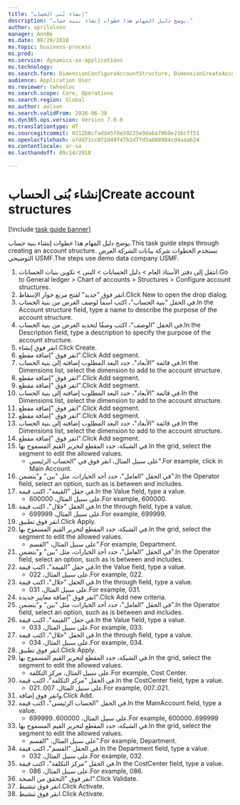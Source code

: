 ```yaml
--- 
title: "إنشاء بُنى الحساب‬"
description: "يوضح دليل المهام هذا خطوات إنشاء بنية حساب."
author: aprilolson
manager: AnnBe
ms.date: 08/29/2018
ms.topic: business-process
ms.prod: 
ms.service: dynamics-ax-applications
ms.technology: 
ms.search.form: DimensionConfigureAccountStructure, DimensionCreateAccountStructure, DimensionHierarchyAddLevel, DimensionHierarchyConstraintActivate
audience: Application User
ms.reviewer: twheeloc
ms.search.scope: Core, Operations
ms.search.region: Global
ms.author: aolson
ms.search.validFrom: 2016-06-30
ms.dyn365.ops.version: Version 7.0.0
ms.translationtype: HT
ms.sourcegitcommit: 0312b8cfadd45f8e59225e9daba78b9e216cff51
ms.openlocfilehash: a7dd71cc072d49f47b1d77d3a688984cd4aaa624
ms.contentlocale: ar-sa
ms.lasthandoff: 09/14/2018

---
```

# <a name="create-account-structures"></a><span data-ttu-id="5ec37-103">إنشاء بُنى الحساب‬</span><span class="sxs-lookup"><span data-stu-id="5ec37-103">Create account structures</span></span>

[!include [task guide banner](../../includes/task-guide-banner.md)]

<span data-ttu-id="5ec37-104">يوضح دليل المهام هذا خطوات إنشاء بنية حساب.</span><span class="sxs-lookup"><span data-stu-id="5ec37-104">This task guide steps through creating an account structure.</span></span> <span data-ttu-id="5ec37-105">تستخدم الخطوات شركة بيانات الشركة العرض التوضيحي USMF.</span><span class="sxs-lookup"><span data-stu-id="5ec37-105">The steps use demo data company USMF.</span></span>

1. <span data-ttu-id="5ec37-106">انتقل إلى دفتر الأستاذ العام > دليل الحسابات > البنى > تكوين بنيات الحسابات.</span><span class="sxs-lookup"><span data-stu-id="5ec37-106">Go to General ledger > Chart of accounts > Structures > Configure account structures.</span></span>
2. <span data-ttu-id="5ec37-107">انقر فوق "جديد" لفتح مربع حوار الإسقاط‬.</span><span class="sxs-lookup"><span data-stu-id="5ec37-107">Click New to open the drop dialog.</span></span>
3. <span data-ttu-id="5ec37-108">في الحقل "بنية الحساب"، اكتب اسماً لوصف الغرض من بنية الحساب.</span><span class="sxs-lookup"><span data-stu-id="5ec37-108">In the Account structure field, type a name to describe the purpose of the account structure.</span></span>
4. <span data-ttu-id="5ec37-109">في الحقل "الوصف"، اكتب وصفًا لتحديد الغرض من بنية الحساب.</span><span class="sxs-lookup"><span data-stu-id="5ec37-109">In the Description field, type a description to specify the purpose of the account structure.</span></span>
5. <span data-ttu-id="5ec37-110">انقر فوق إنشاء.</span><span class="sxs-lookup"><span data-stu-id="5ec37-110">Click Create.</span></span>
6. <span data-ttu-id="5ec37-111">انقر فوق "إضافة مقطع".</span><span class="sxs-lookup"><span data-stu-id="5ec37-111">Click Add segment.</span></span>
7. <span data-ttu-id="5ec37-112">في قائمة "الأبعاد"، حدد البعد المطلوب إضافته إلى بنية الحساب.</span><span class="sxs-lookup"><span data-stu-id="5ec37-112">In the Dimensions list, select the dimension to add to the account structure.</span></span>
8. <span data-ttu-id="5ec37-113">انقر فوق "إضافة مقطع".</span><span class="sxs-lookup"><span data-stu-id="5ec37-113">Click Add segment.</span></span>
9. <span data-ttu-id="5ec37-114">انقر فوق "إضافة مقطع".</span><span class="sxs-lookup"><span data-stu-id="5ec37-114">Click Add segment.</span></span>
10. <span data-ttu-id="5ec37-115">في قائمة "الأبعاد"، حدد البعد المطلوب إضافته إلى بنية الحساب.</span><span class="sxs-lookup"><span data-stu-id="5ec37-115">In the Dimensions list, select the dimension to add to the account structure.</span></span>
11. <span data-ttu-id="5ec37-116">انقر فوق "إضافة مقطع".</span><span class="sxs-lookup"><span data-stu-id="5ec37-116">Click Add segment.</span></span>
12. <span data-ttu-id="5ec37-117">انقر فوق "إضافة مقطع".</span><span class="sxs-lookup"><span data-stu-id="5ec37-117">Click Add segment.</span></span>
13. <span data-ttu-id="5ec37-118">في قائمة "الأبعاد"، حدد البعد المطلوب إضافته إلى بنية الحساب.</span><span class="sxs-lookup"><span data-stu-id="5ec37-118">In the Dimensions list, select the dimension to add to the account structure.</span></span>
14. <span data-ttu-id="5ec37-119">انقر فوق "إضافة مقطع".</span><span class="sxs-lookup"><span data-stu-id="5ec37-119">Click Add segment.</span></span>
15. <span data-ttu-id="5ec37-120">في الشبكة، حدد المقطع لتحرير القيم المسموح بها.</span><span class="sxs-lookup"><span data-stu-id="5ec37-120">In the grid, select the segment to edit the allowed values.</span></span>
    * <span data-ttu-id="5ec37-121">على سبيل المثال، انقر فوق في "الحساب الرئيسي".</span><span class="sxs-lookup"><span data-stu-id="5ec37-121">For example, click in Main Account.</span></span>  
16. <span data-ttu-id="5ec37-122">في الحقل "العامل"، حدد أحد الخيارات، مثل "بين" و"يتضمن".</span><span class="sxs-lookup"><span data-stu-id="5ec37-122">In the Operator field, select an option, such as is between and includes.</span></span>
17. <span data-ttu-id="5ec37-123">في حقل "القيمة"، اكتب قيمة.</span><span class="sxs-lookup"><span data-stu-id="5ec37-123">In the Value field, type a value.</span></span>
    * <span data-ttu-id="5ec37-124">على سبيل المثال، 600000.</span><span class="sxs-lookup"><span data-stu-id="5ec37-124">For example, 600000.</span></span>  
18. <span data-ttu-id="5ec37-125">في الحقل "خلال"، اكتب قيمة.</span><span class="sxs-lookup"><span data-stu-id="5ec37-125">In the through field, type a value.</span></span>
    * <span data-ttu-id="5ec37-126">على سبيل المثال، 699999.</span><span class="sxs-lookup"><span data-stu-id="5ec37-126">For example, 699999.</span></span>  
19. <span data-ttu-id="5ec37-127">انقر فوق تطبيق.</span><span class="sxs-lookup"><span data-stu-id="5ec37-127">Click Apply.</span></span>
20. <span data-ttu-id="5ec37-128">في الشبكة، حدد المقطع لتحرير القيم المسموح بها.</span><span class="sxs-lookup"><span data-stu-id="5ec37-128">In the grid, select the segment to edit the allowed values.</span></span>
    * <span data-ttu-id="5ec37-129">على سبيل المثال، "القسم".</span><span class="sxs-lookup"><span data-stu-id="5ec37-129">For example, Department.</span></span>  
21. <span data-ttu-id="5ec37-130">في الحقل "العامل"، حدد أحد الخيارات، مثل "بين" و"يتضمن".</span><span class="sxs-lookup"><span data-stu-id="5ec37-130">In the Operator field, select an option, such as is between and includes.</span></span>
22. <span data-ttu-id="5ec37-131">في حقل "القيمة"، اكتب قيمة.</span><span class="sxs-lookup"><span data-stu-id="5ec37-131">In the Value field, type a value.</span></span>
    * <span data-ttu-id="5ec37-132">على سبيل المثال، 022.</span><span class="sxs-lookup"><span data-stu-id="5ec37-132">For example, 022.</span></span>  
23. <span data-ttu-id="5ec37-133">في الحقل "خلال"، اكتب قيمة.</span><span class="sxs-lookup"><span data-stu-id="5ec37-133">In the through field, type a value.</span></span>
    * <span data-ttu-id="5ec37-134">على سبيل المثال، 031.</span><span class="sxs-lookup"><span data-stu-id="5ec37-134">For example, 031.</span></span>  
24. <span data-ttu-id="5ec37-135">انقر فوق "إضافة معايير جديدة".</span><span class="sxs-lookup"><span data-stu-id="5ec37-135">Click Add new criteria.</span></span>
25. <span data-ttu-id="5ec37-136">في الحقل "العامل"، حدد أحد الخيارات، مثل "بين" و"يتضمن".</span><span class="sxs-lookup"><span data-stu-id="5ec37-136">In the Operator field, select an option, such as is between and includes.</span></span>
26. <span data-ttu-id="5ec37-137">في حقل "القيمة"، اكتب قيمة.</span><span class="sxs-lookup"><span data-stu-id="5ec37-137">In the Value field, type a value.</span></span>
    * <span data-ttu-id="5ec37-138">على سبيل المثال، 033.</span><span class="sxs-lookup"><span data-stu-id="5ec37-138">For example, 033.</span></span>  
27. <span data-ttu-id="5ec37-139">في الحقل "خلال"، اكتب قيمة.</span><span class="sxs-lookup"><span data-stu-id="5ec37-139">In the through field, type a value.</span></span>
    * <span data-ttu-id="5ec37-140">على سبيل المثال، 034.</span><span class="sxs-lookup"><span data-stu-id="5ec37-140">For example, 034.</span></span>  
28. <span data-ttu-id="5ec37-141">انقر فوق تطبيق.</span><span class="sxs-lookup"><span data-stu-id="5ec37-141">Click Apply.</span></span>
29. <span data-ttu-id="5ec37-142">في الشبكة، حدد المقطع لتحرير القيم المسموح بها.</span><span class="sxs-lookup"><span data-stu-id="5ec37-142">In the grid, select the segment to edit the allowed values.</span></span>
    * <span data-ttu-id="5ec37-143">على سبيل المثال، مركز التكلفة.</span><span class="sxs-lookup"><span data-stu-id="5ec37-143">For example, Cost Center.</span></span>  
30. <span data-ttu-id="5ec37-144">في الحقل "مركز التكلفة"، اكتب قيمة.</span><span class="sxs-lookup"><span data-stu-id="5ec37-144">In the CostCenter field, type a value.</span></span>
    * <span data-ttu-id="5ec37-145">على سبيل المثال، 007..021.</span><span class="sxs-lookup"><span data-stu-id="5ec37-145">For example, 007..021.</span></span>  
31. <span data-ttu-id="5ec37-146">وانقر فوق إضافة.</span><span class="sxs-lookup"><span data-stu-id="5ec37-146">Click Add.</span></span>
32. <span data-ttu-id="5ec37-147">في الحقل "الحساب الرئيسي"، اكتب قيمة.</span><span class="sxs-lookup"><span data-stu-id="5ec37-147">In the MainAccount field, type a value.</span></span>
    * <span data-ttu-id="5ec37-148">على سبيل المثال، 600000..699999.</span><span class="sxs-lookup"><span data-stu-id="5ec37-148">For example, 600000..699999</span></span>  
33. <span data-ttu-id="5ec37-149">في الشبكة، حدد المقطع لتحرير القيم المسموح بها.</span><span class="sxs-lookup"><span data-stu-id="5ec37-149">In the grid, select the segment to edit the allowed values.</span></span>
    * <span data-ttu-id="5ec37-150">على سبيل المثال، "القسم".</span><span class="sxs-lookup"><span data-stu-id="5ec37-150">For example, Department.</span></span>  
34. <span data-ttu-id="5ec37-151">في الحقل "القسم"، اكتب قيمة.</span><span class="sxs-lookup"><span data-stu-id="5ec37-151">In the Department field, type a value.</span></span>
    * <span data-ttu-id="5ec37-152">على سبيل المثال، 032.</span><span class="sxs-lookup"><span data-stu-id="5ec37-152">For example, 032.</span></span>  
35. <span data-ttu-id="5ec37-153">في الحقل "مركز التكلفة"، اكتب قيمة.</span><span class="sxs-lookup"><span data-stu-id="5ec37-153">In the CostCenter field, type a value.</span></span>
    * <span data-ttu-id="5ec37-154">على سبيل المثال، 086.</span><span class="sxs-lookup"><span data-stu-id="5ec37-154">For example, 086.</span></span>  
36. <span data-ttu-id="5ec37-155">انقر فوق "التحقق من الصحة‬".</span><span class="sxs-lookup"><span data-stu-id="5ec37-155">Click Validate.</span></span>
37. <span data-ttu-id="5ec37-156">انقر فوق تنشيط.</span><span class="sxs-lookup"><span data-stu-id="5ec37-156">Click Activate.</span></span>
38. <span data-ttu-id="5ec37-157">انقر فوق تنشيط.</span><span class="sxs-lookup"><span data-stu-id="5ec37-157">Click Activate.</span></span>


